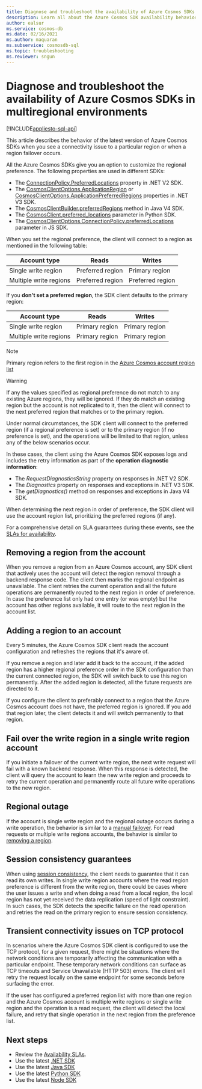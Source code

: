 ```yaml
---
title: Diagnose and troubleshoot the availability of Azure Cosmos SDKs in multiregional environments
description: Learn all about the Azure Cosmos SDK availability behavior when operating in multi regional environments.
author: ealsur
ms.service: cosmos-db
ms.date: 02/16/2021
ms.author: maquaran
ms.subservice: cosmosdb-sql
ms.topic: troubleshooting
ms.reviewer: sngun
---
```

# Diagnose and troubleshoot the availability of Azure Cosmos SDKs in multiregional environments
[!INCLUDE[appliesto-sql-api](includes/appliesto-sql-api.md)]

This article describes the behavior of the latest version of Azure Cosmos SDKs when you see a connectivity issue to a particular region or when a region failover occurs.

All the Azure Cosmos SDKs give you an option to customize the regional preference. The following properties are used in different SDKs:

* The [ConnectionPolicy.PreferredLocations](/dotnet/api/microsoft.azure.documents.client.connectionpolicy.preferredlocations) property in .NET V2 SDK.
* The [CosmosClientOptions.ApplicationRegion](/dotnet/api/microsoft.azure.cosmos.cosmosclientoptions.applicationregion) or [CosmosClientOptions.ApplicationPreferredRegions](/dotnet/api/microsoft.azure.cosmos.cosmosclientoptions.applicationpreferredregions) properties in .NET V3 SDK.
* The [CosmosClientBuilder.preferredRegions](/java/api/com.azure.cosmos.cosmosclientbuilder.preferredregions) method in Java V4 SDK.
* The [CosmosClient.preferred_locations](/python/api/azure-cosmos/azure.cosmos.cosmos_client.cosmosclient) parameter in Python SDK.
* The [CosmosClientOptions.ConnectionPolicy.preferredLocations](/javascript/api/@azure/cosmos/connectionpolicy#preferredlocations) parameter in JS SDK.

When you set the regional preference, the client will connect to a region as mentioned in the following table:

|Account type |Reads |Writes |
|------------------------|--|--|
| Single write region | Preferred region | Primary region  |
| Multiple write regions | Preferred region | Preferred region  |

If you **don't set a preferred region**, the SDK client defaults to the primary region:

|Account type |Reads |Writes |
|------------------------|--|--|
| Single write region | Primary region | Primary region |
| Multiple write regions | Primary region  | Primary region  |

> [!NOTE]
> Primary region refers to the first region in the [Azure Cosmos account region list](distribute-data-globally.md)

> [!WARNING]
> If any the values specified as regional preference do not match to any existing Azure regions, they will be ignored. If they do match an existing region but the account is not replicated to it, then the client will connect to the next preferred region that matches or to the primary region.

Under normal circumstances, the SDK client will connect to the preferred region (if a regional preference is set) or to the primary region (if no preference is set), and the operations will be limited to that region, unless any of the below scenarios occur.

In these cases, the client using the Azure Cosmos SDK exposes logs and includes the retry information as part of the **operation diagnostic information**:

* The *RequestDiagnosticsString* property on responses in .NET V2 SDK.
* The *Diagnostics* property on responses and exceptions in .NET V3 SDK.
* The *getDiagnostics()* method on responses and exceptions in Java V4 SDK.

When determining the next region in order of preference, the SDK client will use the account region list, prioritizing the preferred regions (if any).

For a comprehensive detail on SLA guarantees during these events, see the [SLAs for availability](high-availability.md#slas-for-availability).

## <a id="remove-region"></a>Removing a region from the account

When you remove a region from an Azure Cosmos account, any SDK client that actively uses the account will detect the region removal through a backend response code. The client then marks the regional endpoint as unavailable. The client retries the current operation and all the future operations are permanently routed to the next region in order of preference. In case the preference list only had one entry (or was empty) but the account has other regions available, it will route to the next region in the account list.

## Adding a region to an account

Every 5 minutes, the Azure Cosmos SDK client reads the account configuration and refreshes the regions that it's aware of.

If you remove a region and later add it back to the account, if the added region has a higher regional preference order in the SDK configuration than the current connected region, the SDK will switch back to use this region permanently. After the added region is detected, all the future requests are directed to it.

If you configure the client to preferably connect to a region that the Azure Cosmos account does not have, the preferred region is ignored. If you add that region later, the client detects it and will switch permanently to that region.

## <a id="manual-failover-single-region"></a>Fail over the write region in a single write region account

If you initiate a failover of the current write region, the next write request will fail with a known backend response. When this response is detected, the client will query the account to learn the new write region and proceeds to retry the current operation and permanently route all future write operations to the new region.

## Regional outage

If the account is single write region and the regional outage occurs during a write operation, the behavior is similar to a [manual failover](#manual-failover-single-region). For read requests or multiple write regions accounts, the behavior is similar to [removing a region](#remove-region).

## Session consistency guarantees

When using [session consistency](consistency-levels.md#guarantees-associated-with-consistency-levels), the client needs to guarantee that it can read its own writes. In single write region accounts where the read region preference is different from the write region, there could be cases where the user issues a write and when doing a read from a local region, the local region has not yet received the data replication (speed of light constraint). In such cases, the SDK detects the specific failure on the read operation and retries the read on the primary region to ensure session consistency.

## Transient connectivity issues on TCP protocol

In scenarios where the Azure Cosmos SDK client is configured to use the TCP protocol, for a given request, there might be situations where the network conditions are temporarily affecting the communication with a particular endpoint. These temporary network conditions can surface as TCP timeouts and Service Unavailable (HTTP 503) errors. The client will retry the request locally on the same endpoint for some seconds before surfacing the error.

If the user has configured a preferred region list with more than one region and the Azure Cosmos account is multiple write regions or single write region and the operation is a read request, the client will detect the local failure, and retry that single operation in the next region from the preference list.

## Next steps

* Review the [Availability SLAs](high-availability.md#slas-for-availability).
* Use the latest [.NET SDK](sql-api-sdk-dotnet-standard.md)
* Use the latest [Java SDK](sql-api-sdk-java-v4.md)
* Use the latest [Python SDK](sql-api-sdk-python.md)
* Use the latest [Node SDK](sql-api-sdk-node.md)

